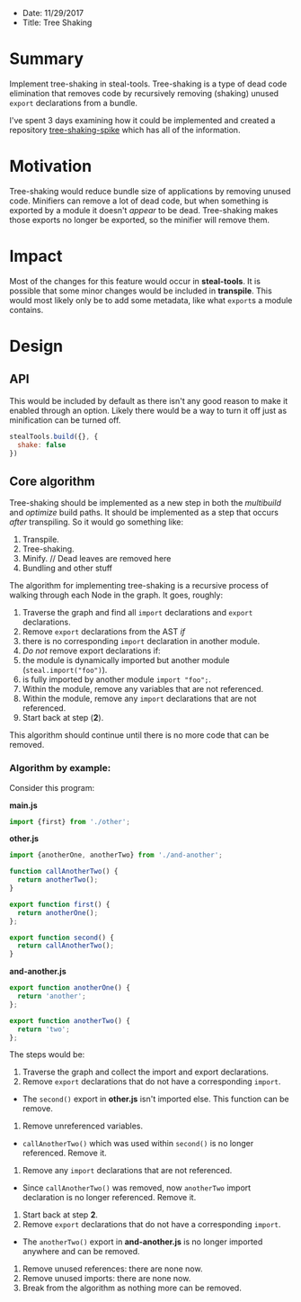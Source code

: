 * Date: 11/29/2017
* Title: Tree Shaking

# Summary

Implement tree-shaking in steal-tools. Tree-shaking is a type of dead code elimination that removes code by recursively removing (shaking) unused `export` declarations from a bundle.

I've spent 3 days examining how it could be implemented and created a repository [tree-shaking-spike](https://github.com/stealjs/tree-shaking-spike) which has all of the information.

# Motivation

Tree-shaking would reduce bundle size of applications by removing unused code. Minifiers can remove a lot of dead code, but when something is exported by a module it doesn't *appear* to be dead. Tree-shaking makes those exports no longer be exported, so the minifier will remove them.

# Impact

Most of the changes for this feature would occur in __steal-tools__. It is possible that some minor changes would be included in __transpile__. This would most likely only be to add some metadata, like what `export`s a module contains.

# Design

## API

This would be included by default as there isn't any good reason to make it enabled through an option. Likely there would be a way to turn it off just as minification can be turned off.

```js
stealTools.build({}, {
  shake: false
})
```

## Core algorithm

Tree-shaking should be implemented as a new step in both the *multibuild* and *optimize* build paths. It should be implemented as a step that occurs *after* transpiling. So it would go something like:

1. Transpile.
1. Tree-shaking.
1. Minify. // Dead leaves are removed here
1. Bundling and other stuff

The algorithm for implementing tree-shaking is a recursive process of walking through each Node in the graph. It goes, roughly:

1. Traverse the graph and find all `import` declarations and `export` declarations.
1. Remove `export` declarations from the AST *if*
  1. there is no corresponding `import` declaration in another module.
1. *Do not* remove export declarations if:
  1. the module is dynamically imported but another module (`steal.import("foo")`).
  1. is fully imported by another module `import "foo";`.
1. Within the module, remove any variables that are not referenced.
1. Within the module, remove any `import` declarations that are not referenced.
1. Start back at step (__2__).

This algorithm should continue until there is no more code that can be removed.

### Algorithm by example:

Consider this program:

__main.js__

```js
import {first} from './other';
```

__other.js__

```js
import {anotherOne, anotherTwo} from './and-another';

function callAnotherTwo() {
  return anotherTwo();
}

export function first() {
  return anotherOne();
};

export function second() {
  return callAnotherTwo();
}
```

__and-another.js__

```js
export function anotherOne() {
  return 'another';
};

export function anotherTwo() {
  return 'two';
};
```

The steps would be:

1. Traverse the graph and collect the import and export declarations.
1. Remove `export` declarations that do not have a corresponding `import`.
  * The `second()` export in __other.js__ isn't imported else. This function can be remove.
1. Remove unreferenced variables.
  * `callAnotherTwo()` which was used within `second()` is no longer referenced. Remove it.
1. Remove any `import` declarations that are not referenced.
  * Since `callAnotherTwo()` was removed, now `anotherTwo` import declaration is no longer referenced. Remove it.
1. Start back at step __2__.
2. Remove `export` declarations that do not have a corresponding `import`.
  * The `anotherTwo()` export in __and-another.js__ is no longer imported anywhere and can be removed.
1. Remove unused references: there are none now.
1. Remove unused imports: there are none now.
1. Break from the algorithm as nothing more can be removed.
